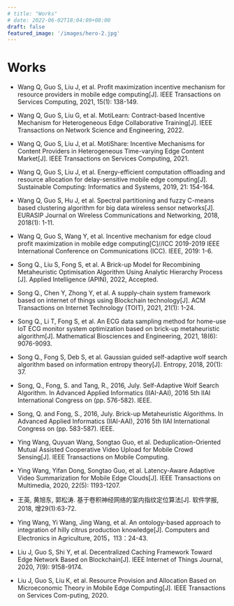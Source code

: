 ```yaml
---
# title: "Works"
# date: 2022-06-02T18:04:09+08:00
draft: false
featured_image: '/images/hero-2.jpg'
---
```

# Works

- Wang Q, Guo S, Liu J, et al. Profit maximization incentive mechanism for resource providers in mobile edge computing[J]. IEEE Transactions on Services Computing, 2021, 15(1): 138-149.

- Wang Q, Guo S, Liu G, et al. MotiLearn: Contract-based Incentive Mechanism for Heterogeneous Edge Collaborative Training[J]. IEEE Transactions on Network Science and Engineering, 2022.

- Wang Q, Guo S, Liu J, et al. MotiShare: Incentive Mechanisms for Content Providers in Heterogeneous Time-varying Edge Content Market[J]. IEEE Transactions on Services Computing, 2021.

- Wang Q, Guo S, Liu J, et al. Energy-efficient computation offloading and resource allocation for delay-sensitive mobile edge computing[J]. Sustainable Computing: Informatics and Systems, 2019, 21: 154-164.

- Wang Q, Guo S, Hu J, et al. Spectral partitioning and fuzzy C-means based clustering algorithm for big data wireless sensor networks[J]. EURASIP Journal on Wireless Communications and Networking, 2018, 2018(1): 1-11.

- Wang Q, Guo S, Wang Y, et al. Incentive mechanism for edge cloud profit maximization in mobile edge computing[C]//ICC 2019-2019 IEEE International Conference on Communications (ICC). IEEE, 2019: 1-6.

- Song Q., Liu S, Fong S, et al. A Brick-up Model for Recombining Metaheuristic Optimisation Algorithm Using Analytic Hierarchy Process [J]. Applied Intelligence (APIN), 2022, Accepted.

- Song Q., Chen Y, Zhong Y, et al. A supply-chain system framework based on internet of things using Blockchain technology[J]. ACM Transactions on Internet Technology (TOIT), 2021, 21(1): 1-24.

- Song Q., Li T, Fong S, et al. An ECG data sampling method for home-use IoT ECG monitor system optimization based on brick-up metaheuristic algorithm[J]. Mathematical Biosciences and Engineering, 2021, 18(6): 9076-9093.

- Song Q., Fong S, Deb S, et al. Gaussian guided self-adaptive wolf search algorithm based on information entropy theory[J]. Entropy, 2018, 20(1): 37.

- Song, Q., Fong, S. and Tang, R., 2016, July. Self-Adaptive Wolf Search Algorithm. In Advanced Applied Informatics (IIAI-AAI), 2016 5th IIAI International Congress on (pp. 576-582). IEEE.

- Song, Q. and Fong, S., 2016, July. Brick-up Metaheuristic Algorithms. In Advanced Applied Informatics (IIAI-AAI), 2016 5th IIAI International Congress on (pp. 583-587). IEEE.

- Ying Wang, Quyuan Wang, Songtao Guo, et al. Deduplication-Oriented Mutual Assisted Cooperative Video Upload for Mobile Crowd Sensing[J]. IEEE Transactions on Mobile Computing.

- Ying Wang, Yifan Dong, Songtao Guo, et al. Latency-Aware Adaptive Video Summarization for Mobile Edge Clouds[J]. IEEE Transactions on Multimedia, 2020, 22(5): 1193-1207.

- 王英, 黄旭东, 郭松涛. 基于卷积神经网络的室内指纹定位算法[J]. 软件学报, 2018, 增29(1):63-72.

- Ying Wang, Yi Wang, Jing Wang, et al. An ontology-based approach to integration of hilly citrus production knowledge[J]. Computers and Electronics in Agriculture, 2015，113：24-43.

- Liu J, Guo S, Shi Y, et al. Decentralized Caching Framework Toward Edge Network Based on Blockchain[J]. IEEE Internet of Things Journal, 2020, 7(9): 9158-9174.

- Liu J, Guo S, Liu K, et al. Resource Provision and Allocation Based on Microeconomic Theory in Mobile Edge Computing[J]. IEEE Transactions on Services Com-puting, 2020.

